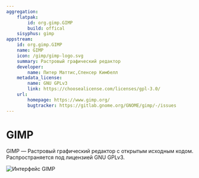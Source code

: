 ```yaml
---
aggregation:
    flatpak:
        id: org.gimp.GIMP
        build: offical
    sisyphus: gimp
appstream:
    id: org.gimp.GIMP
    name: GIMP
    icon: /gimp/gimp-logo.svg
    summary: Растровый графический редактор
    developer:
        name: Питер Маттис,Спенсер Кимбелл
    metadata_license:
        name: GNU GPLv3
        link: https://choosealicense.com/licenses/gpl-3.0/
    url:
        homepage: https://www.gimp.org/
        bugtracker: https://gitlab.gnome.org/GNOME/gimp/-/issues
---
```


# GIMP

GIMP — Растровый графический редактор с открытым исходным кодом. Распространяется под лицензией GNU GPLv3.

![Интерфейс GIMP](/gimp/gimp-1.png)

<!--@include: @apps/_parts/install/content-repo.md-->
<!--@include: @apps/_parts/install/content-flatpak.md-->
